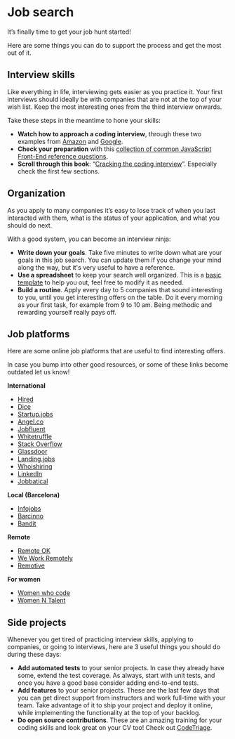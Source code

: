 # Job search

It’s finally time to get your job hunt started!

Here are some things you can do to support the process and get the most out of it.

## Interview skills

Like everything in life, interviewing gets easier as you practice it. Your first interviews should ideally be with companies that are not at the top of your wish list. Keep the most interesting ones from the third interview onwards.

Take these steps in the meantime to hone your skills:

- **Watch how to approach a coding interview**, through these two examples from [Amazon](https://youtu.be/zGv3hOORxh0) and [Google](https://youtu.be/XKu_SEDAykw).
- **Check your preparation** with this [collection of common JavaScript Front-End reference questions](https://github.com/yangshun/front-end-interview-handbook).
- **Scroll through this book**: “[Cracking the coding interview](https://www.dropbox.com/s/zhs8r98f1qf62ug/Cracking%20the%20Coding%20Interview.pdf?dl=0)”. Especially check the first few sections.

## Organization

As you apply to many companies it’s easy to lose track of when you last interacted with them, what is the status of your application, and what you should do next.

With a good system, you can become an interview ninja:

- **Write down your goals**. Take five minutes to write down what are your goals in this job search. You can update them if you change your mind along the way, but it's very useful to have a reference.
- **Use a spreadsheet** to keep your search well organized. This is a [basic template](https://docs.google.com/spreadsheets/d/1xXIppMbguD0pp6VuqkywSW6xPVRwpaIyBz6z5a-yWcY) to help you out, feel free to modify it as needed.
- **Build a routine**. Apply every day to 5 companies that sound interesting to you, until you get interesting offers on the table. Do it every morning as your first task, for example from 9 to 10 am. Being methodic and rewarding yourself really pays off.

## Job platforms

Here are some online job platforms that are useful to find interesting offers.

In case you bump into other good resources, or some of these links become outdated let us know!

**International**

- [Hired](https://hired.com/)
- [Dice](http://www.dice.com/)
- [Startup.jobs](https://startup.jobs/)
- [Angel.co](https://angel.co/jobs)
- [Jobfluent](https://www.jobfluent.com/)
- [Whitetruffle](https://www.whitetruffle.com/)
- [Stack Overflow](http://stackoverflow.com/jobs)
- [Glassdoor](https://www.glassdoor.com/)
- [Landing.jobs](https://landing.jobs/)
- [Whoishiring](https://whoishiring.io/)
- [LinkedIn](https://www.linkedin.com/jobs/search/)
- [Jobbatical](https://jobbatical.com/)

**Local (Barcelona)**

- [Infojobs](https://www.infojobs.net/)
- [Barcinno](http://jobs.barcinno.com/)
- [Bandit](https://bandit.io/)

**Remote**

- [Remote OK](https://remoteok.io/)
- [We Work Remotely](https://weworkremotely.com/)
- [Remotive](https://remotive.io/)

**For women**

- [Women who code](https://www.womenwhocode.com/jobs)
- [Women N Talent](https://womenntalent.com/)

## Side projects

Whenever you get tired of practicing interview skills, applying to companies, or going to interviews, here are 3 useful things you should do during these days:

- **Add automated tests** to your senior projects. In case they already have some, extend the test coverage. As always, start with unit tests, and once you have a good base consider adding end-to-end tests.
- **Add features** to your senior projects. These are the last few days that you can get direct support from instructors and work full-time with your team. Take advantage of it to ship your project and deploy it online, while implementing the functionality at the top of your backlog.
- **Do open source contributions**. These are an amazing training for your coding skills and look great on your CV too! Check out [CodeTriage](https://www.codetriage.com/?language=JavaScript).